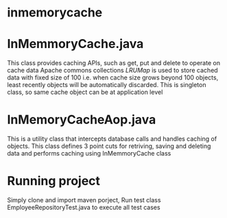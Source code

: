 # inmemorycache
# InMemmoryCache.java
This class provides caching APIs, such as get, put and delete to operate on cache data
Apache commons collections *LRUMap* is used to store cached data with fixed size of 100 i.e. when cache size grows beyond 100 objects, least recently objects will be automatically discarded.
This is singleton class, so same cache object can be at application level

# InMemoryCacheAop.java
This is a utility class that intercepts database calls and handles caching of objects.
This class defines 3 point cuts for retriving, saving and deleting data and performs caching using InMemmoryCache class

# Running project
Simply clone and import maven porject, Run test class EmployeeRepositoryTest.java to execute all test cases
